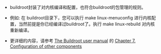 * buildroot封装了对内核编译和配置，也符合buildroot的包管理的规则。
* 例如: 在 buildroot目录下，您可以执行 make linux-menuconfig 进行内核配置，当然前提是你已经编译过buildroot了。执行 make linux-rebuild 对内核重新编译。

* 更详细的内容，请参考 [The Buildroot user manual](https://buildroot.org/downloads/manual/manual.html) 的 [Chapter 7. Configuration of other components](https://buildroot.org/downloads/manual/manual.html#_configuration_of_other_components)

